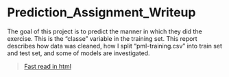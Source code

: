 # Prediction_Assignment_Writeup

The goal of this project is to predict the manner in which they did the exercise. This is the “classe” variable in the training set. This report describes how data was cleaned, how I split “pml-training.csv” into train set and test set, and some of models are investigated.

> [Fast read in html](https://rpubs.com/LeerySpice/Prediction_Assignment_Writeup)
